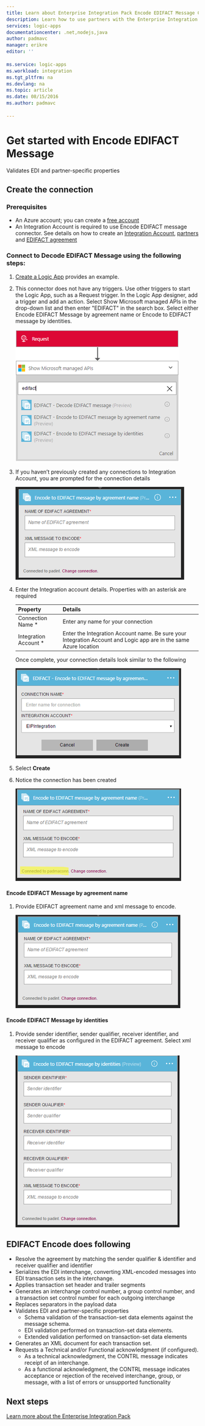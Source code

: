 ```yaml
---
title: Learn about Enterprise Integration Pack Encode EDIFACT Message Connctor | Microsoft Azure App Service | Microsoft Azure
description: Learn how to use partners with the Enterprise Integration Pack and Logic apps
services: logic-apps
documentationcenter: .net,nodejs,java
author: padmavc
manager: erikre
editor: ''

ms.service: logic-apps
ms.workload: integration
ms.tgt_pltfrm: na
ms.devlang: na
ms.topic: article
ms.date: 08/15/2016
ms.author: padmavc

---
```

# Get started with Encode EDIFACT Message
Validates EDI and partner-specific properties 

## Create the connection
### Prerequisites
* An Azure account; you can create a [free account](https://azure.microsoft.com/free)
* An Integration Account is required to use Encode EDIFACT message connector. See details on how to create an [Integration Account](app-service-logic-enterprise-integration-create-integration-account.md), [partners](app-service-logic-enterprise-integration-partners.md) and [EDIFACT agreement](app-service-logic-enterprise-integration-edifact.md)

### Connect to Decode EDIFACT Message using the following steps:
1. [Create a Logic App](app-service-logic-create-a-logic-app.md) provides an example.
2. This connector does not have any triggers. Use other triggers to start the Logic App, such as a Request trigger.  In the Logic App designer, add a trigger and add an action.  Select Show Microsoft managed APIs in the drop-down list and then enter "EDIFACT" in the search box.  Select either Encode EDIFACT Message by agreement name or Encode to EDIFACT message by identities.
   
    ![search EDIFACT](./media/app-service-logic-enterprise-integration-edifactorconnector/edifactdecodeimage1.png)  
3. If you haven’t previously created any connections to Integration Account, you are prompted for the connection details
   
    ![create integration account connection](./media/app-service-logic-enterprise-integration-edifactorconnector/edifactencodeimage1.png)  
4. Enter the Integration account details.  Properties with an asterisk are required
   
   | Property | Details |
   | --- | --- |
   | Connection Name * |Enter any name for your connection |
   | Integration Account * |Enter the Integration Account name. Be sure your Integration Account and Logic app are in the same Azure location  |
   
    Once complete, your connection details look similar to the following
   
    ![integration account connection](./media/app-service-logic-enterprise-integration-edifactorconnector/edifactencodeimage2.png)
5. Select **Create**
6. Notice the connection has been created
   
    ![integration account connection details](./media/app-service-logic-enterprise-integration-edifactorconnector/edifactencodeimage4.png)

#### Encode EDIFACT Message by agreement name
1. Provide EDIFACT agreement name and xml message to encode.
   
   ![provide mandatory fields](./media/app-service-logic-enterprise-integration-edifactorconnector/edifactencodeimage6.png)

#### Encode EDIFACT Message by identities
1. Provide sender identifier, sender qualifier, receiver identifier, and receiver qualifier as configured in the EDIFACT agreement.  Select xml message to encode
   
    ![provide mandatory fields](./media/app-service-logic-enterprise-integration-edifactorconnector/edifactencodeimage7.png)

## EDIFACT Encode does following
* Resolve the agreement by matching the sender qualifier & identifier and receiver qualifier and identifier
* Serializes the EDI interchange, converting XML-encoded messages into EDI transaction sets in the interchange.
* Applies transaction set header and trailer segments
* Generates an interchange control number, a group control number, and a transaction set control number for each outgoing interchange
* Replaces separators in the payload data
* Validates EDI and partner-specific properties
  * Schema validation of the transaction-set data elements against the message schema.
  * EDI validation performed on transaction-set data elements.
  * Extended validation performed on transaction-set data elements
* Generates an XML document for each transaction set.
* Requests a Technical and/or Functional acknowledgment (if configured).
  * As a technical acknowledgment, the CONTRL message indicates receipt of an interchange.
  * As a functional acknowledgment, the CONTRL message indicates acceptance or rejection of the received interchange, group, or message, with a list of errors or unsupported functionality

## Next steps
[Learn more about the Enterprise Integration Pack](app-service-logic-enterprise-integration-overview.md "Learn about Enterprise Integration Pack") 

